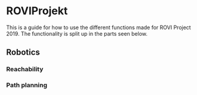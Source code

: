 # ROVIProjekt
This is a guide for how to use the different functions made for ROVI Project 2019. The functionality is split up in the parts seen below. 

## Robotics

### Reachability

### Path planning

